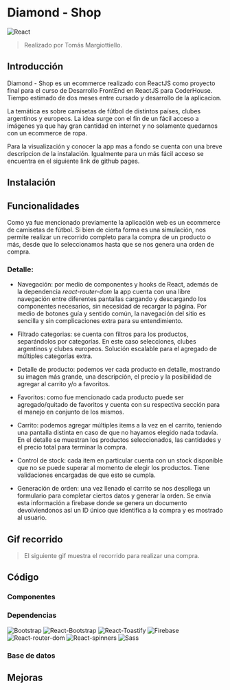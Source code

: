 # Diamond - Shop
![React](https://img.shields.io/badge/react-18.2.0-%2361DAFB?style=for-the-badge&logo=react)
>Realizado por Tomás Margiottiello.

## Introducción
Diamond - Shop es un ecommerce realizado con ReactJS como proyecto final para el curso de Desarrollo FrontEnd en ReactJS para CoderHouse. Tiempo estimado de dos meses entre cursado y desarrollo de la aplicacion.

La temática es sobre camisetas de fútbol de distintos países, clubes argentinos y europeos. La idea surge con el fin de un fácil acceso a imágenes ya que hay gran cantidad en internet y no solamente quedarnos con un ecommerce de ropa.

Para la visualización y conocer la app mas a fondo se cuenta con una breve descripcion de la instalación. Igualmente para un más fácil acceso se encuentra en el siguiente link de github pages.

<!-- Pagina a github pages -->

## Instalación
<!-- Como se creo la app -->
<!-- Como se corre la app (clone, npm start y demas) -->
<!-- Como se instalan las dependencias -->

## Funcionalidades
Como ya fue mencionado previamente la aplicación web es un ecommerce de camisetas de fútbol. Si bien de cierta forma es una simulación, nos permite realizar un recorrido completo para la compra de un producto o más, desde que lo seleccionamos hasta que se nos genera una orden de compra.

### Detalle:
- Navegación: por medio de componentes y hooks de React, además de la dependencia *react-router-dom* la app cuenta con una libre navegación entre diferentes pantallas cargando y descargando los componentes necesarios, sin necesidad de recargar la página. Por medio de botones guía y sentido común, la navegación del sitio es sencilla y sin complicaciones extra para su entendimiento.

- Filtrado categorias: se cuenta con filtros para los productos, separándolos por categorías. En este caso selecciones, clubes argentinos y clubes europeos. Solución escalable para el agregado de múltiples categorías extra.

- Detalle de producto: podemos ver cada producto en detalle, mostrando su imagen más grande, una descripción, el precio y la posibilidad de agregar al carrito y/o a favoritos.

- Favoritos: como fue mencionado cada producto puede ser agregado/quitado de favoritos y cuenta con su respectiva sección para el manejo en conjunto de los mismos.

- Carrito: podemos agregar múltiples items a la vez en el carrito, teniendo una pantalla distinta en caso de que no hayamos elegido nada todavía. En el detalle se muestran los productos seleccionados, las cantidades y el precio total para terminar la compra.

- Control de stock: cada item en particular cuenta con un stock disponible que no se puede superar al momento de elegir los productos. Tiene validaciones encargadas de que esto se cumpla.

- Generación de orden: una vez llenado el carrito se nos despliega un formulario para completar ciertos datos y generar la orden. Se envía esta información a firebase donde se genera un documento devolviendonos así un ID único que identifica a la compra y es mostrado al usuario.

## Gif recorrido
>El siguiente gif muestra el recorrido para realizar una compra.
<!-- Gif explicativo mostrando el recorrido de una compra -->
<!-- Link al drive en caso de que no pueda subirlo aca o tambien dejarlo aca -->

## Código
<!-- Explicacion de que se viene a continuacion -->

### Componentes
<!-- Que componentes hay y porque estan -->
<!-- Para que sirven -->

### Dependencias
<!-- Explicar para que estan las dependencias, mostrar todas -->
![Bootstrap](https://img.shields.io/badge/bootstrap-v5.2.0-%236610f2?style=flat-square)
![React-Bootstrap](https://img.shields.io/badge/react--bootstrap-v2.5.0-%236610f2?style=flat-square)
![React-Toastify](https://img.shields.io/badge/react--toastify-v9.0.8-cb3234?style=flat-square)
![Firebase](https://img.shields.io/badge/firebase-v9.9.2-orange?style=flat-square)
![React-router-dom](https://img.shields.io/badge/react--router--dom-v6.3.0-blue?style=flat-square)
![React-spinners](https://img.shields.io/badge/react--spinners-v0.13.4-brightgreen?style=flat-square)
![Sass](https://img.shields.io/badge/sass-1.53.0-ff69b4?style=flat-square)

### Base de datos
<!-- Hablar unicamente de la dependencia de Firebase -->

## Mejoras
<!-- Que se puede agregar al proyecto, funcionalidades extras, que tan facil/dificil podria llegar a ser -->
<!-- Que se puede mejorar de lo que ya tengo, codigo repetido, funcionalidades con bugs, abstracciones en componentes reutilizables -->